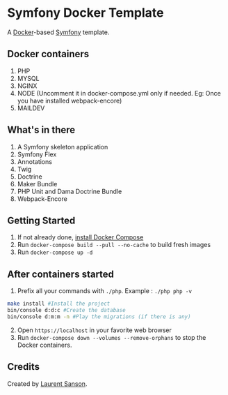 # Symfony Docker Template

A [Docker](https://www.docker.com/)-based [Symfony](https://symfony.com) template.

## Docker containers

1. PHP
2. MYSQL
3. NGINX
4. NODE (Uncomment it in docker-compose.yml only if needed. Eg: Once you have installed webpack-encore)
5. MAILDEV

## What's in there

1. A Symfony skeleton application
2. Symfony Flex
3. Annotations
4. Twig
5. Doctrine
6. Maker Bundle
7. PHP Unit and Dama Doctrine Bundle
8. Webpack-Encore

## Getting Started

1. If not already done, [install Docker Compose](https://docs.docker.com/compose/install/)
2. Run `docker-compose build --pull --no-cache` to build fresh images
3. Run `docker-compose up -d`

## After containers started

1. Prefix all your commands with `./php`. Example : `./php php -v`

```bash
make install #Install the project
bin/console d:d:c #Create the database
bin/console d:m:m -n #Play the migrations (if there is any)
```

2. Open `https://localhost` in your favorite web browser
3. Run `docker-compose down --volumes --remove-orphans` to stop the Docker containers.


## Credits

Created by [Laurent Sanson](https://github.com/LaurentSanson/).